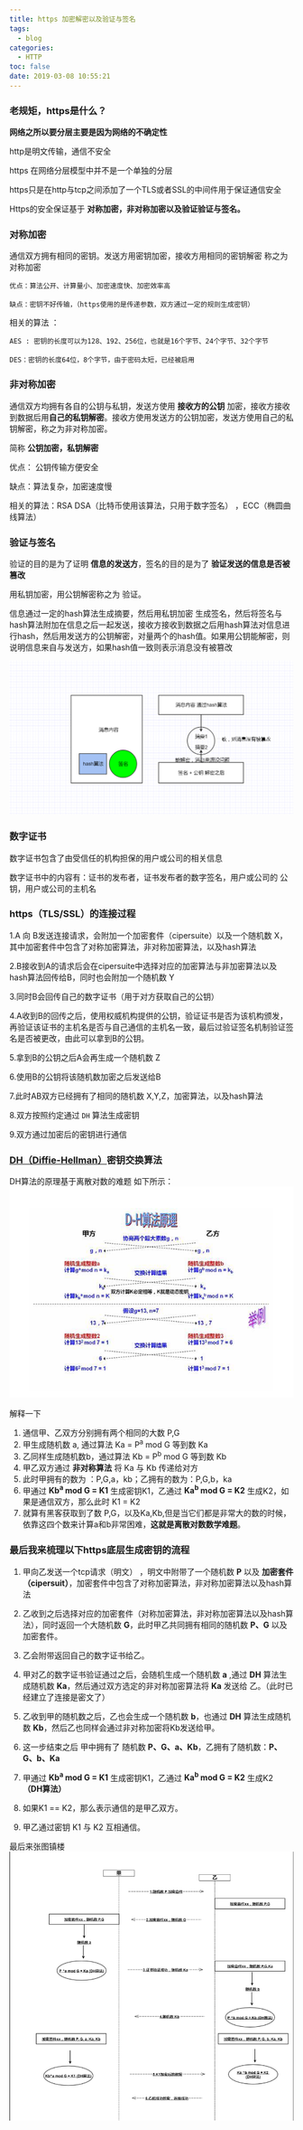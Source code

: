 ```yaml
---
title: https 加密解密以及验证与签名
tags:
  - blog
categories:
  - HTTP
toc: false
date: 2019-03-08 10:55:21
---
```


### 老规矩，https是什么？

**网络之所以要分层主要是因为网络的不确定性**

http是明文传输，通信不安全

https 在网络分层模型中并不是一个单独的分层

https只是在http与tcp之间添加了一个TLS或者SSL的中间件用于保证通信安全


Https的安全保证基于 **对称加密，非对称加密以及验证验证与签名。**

### 对称加密

通信双方拥有相同的密钥。发送方用密钥加密，接收方用相同的密钥解密 称之为 对称加密

```
优点：算法公开、计算量小、加密速度快、加密效率高

缺点：密钥不好传输，（https使用的是传递参数，双方通过一定的规则生成密钥）
```
<!-- more -->

相关的算法 ： 

```	
AES : 密钥的长度可以为128、192、256位，也就是16个字节、24个字节、32个字节

DES：密钥的长度64位，8个字节，由于密码太短，已经被启用
```

### 非对称加密

通信双方均拥有各自的公钥与私钥，发送方使用 **接收方的公钥** 加密，接收方接收到数据后用**自己的私钥解密**。接收方使用发送方的公钥加密，发送方使用自己的私钥解密，称之为非对称加密。

简称 **公钥加密，私钥解密**

优点： 公钥传输方便安全

缺点：算法复杂，加密速度慢

相关的算法：RSA DSA（比特币使用该算法，只用于数字签名） ，ECC（椭圆曲线算法）


### 验证与签名

验证的目的是为了证明 **信息的发送方**，签名的目的是为了 **验证发送的信息是否被篡改**

用私钥加密，用公钥解密称之为 验证。

信息通过一定的hash算法生成摘要，然后用私钥加密 生成签名，然后将签名与hash算法附加在信息之后一起发送，接收方接收到数据之后用hash算法对信息进行hash，然后用发送方的公钥解密，对量两个的hash值。如果用公钥能解密，则说明信息来自与发送方，如果hash值一致则表示消息没有被篡改

![image.png](/images/2019/03/08/7e0a4a60-4155-11e9-a650-ffecf938c9ad.png)

### 数字证书

数字证书包含了由受信任的机构担保的用户或公司的相关信息

数字证书中的内容有：证书的发布者，证书发布者的数字签名，用户或公司的 公钥，用户或公司的主机名

### https（TLS/SSL）的连接过程

1.A 向 B发送连接请求，会附加一个加密套件（cipersuite）以及一个随机数 X，其中加密套件中包含了对称加密算法，非对称加密算法，以及hash算法

2.B接收到A的请求后会在cipersuite中选择对应的加密算法与非加密算法以及hash算法回传给B，同时也会附加一个随机数 Y

3.同时B会回传自己的数字证书（用于对方获取自己的公钥）

4.A收到B的回传之后，使用权威机构提供的公钥，验证证书是否为该机构颁发，再验证该证书的主机名是否与自己通信的主机名一致，最后过验证签名机制验证签名是否被更改，由此可以拿到B的公钥。

5.拿到B的公钥之后A会再生成一个随机数 Z

6.使用B的公钥将该随机数加密之后发送给B

7.此时AB双方已经拥有了相同的随机数 X,Y,Z，加密算法，以及hash算法

8.双方按照约定通过 `DH` 算法生成密钥

9.双方通过加密后的密钥进行通信

### [DH（Diffie-Hellman）](DH（Diffie-Hellman）)密钥交换算法

DH算法的原理基于离散对数的难题 如下所示：
![image.png](/images/2019/03/08/3c7aa570-4184-11e9-a650-ffecf938c9ad.png)

解释一下
1. 通信甲、乙双方分别拥有两个相同的大数 P,G
2. 甲生成随机数 a, 通过算法 Ka = P<sup>a</sup> mod G 等到数 Ka
3. 乙同样生成随机数b，通过算法 Kb = P<sup>b</sup> mod G 等到数 Kb
4. 甲乙双方通过 **非对称算法** 将 Ka 与 Kb 传递给对方
5. 此时甲拥有的数为 ：P,G,a，kb；乙拥有的数为：P,G,b，ka
6. 甲通过 **Kb<sup>a</sup> mod G = K1** 生成密钥K1，乙通过 **Ka<sup>b</sup> mod G = K2** 生成K2，如果是通信双方，那么此时 K1 = K2
7. 就算有黑客获取到了数 P,G，以及Ka,Kb,但是当它们都是非常大的数的时候，依靠这四个数来计算a和b非常困难，**这就是离散对数数学难题**。 

### 最后我来梳理以下https底层生成密钥的流程


1. 甲向乙发送一个tcp请求（明文） ，明文中附带了一个随机数 **P** 以及 **加密套件（cipersuit）**，加密套件中包含了对称加密算法，非对称加密算法以及hash算法

2. 乙收到之后选择对应的加密套件（对称加密算法，非对称加密算法以及hash算法），同时返回一个大随机数 **G**，此时甲乙共同拥有相同的随机数 **P、G** 以及加密套件。

3. 乙会附带返回自己的数字证书给乙。

4. 甲对乙的数字证书验证通过之后，会随机生成一个随机数 **a** ,通过 **DH** 算法生成随机数 **Ka**，然后通过双方选定的非对称加密算法将 **Ka** 发送给 乙。（此时已经建立了连接是密文了）

5. 乙收到甲的随机数之后，乙也会生成一个随机数 **b**，也通过 **DH** 算法生成随机数 **Kb**，然后乙也同样会通过非对称加密将Kb发送给甲。

6. 这一步结束之后 甲中拥有了 随机数 **P、G、a、Kb**，乙拥有了随机数：**P、G、b、Ka**

7. 甲通过 **Kb<sup>a</sup> mod G = K1** 生成密钥K1，乙通过 **Ka<sup>b</sup> mod G = K2** 生成K2 **（DH算法）**

8. 如果K1 == K2，那么表示通信的是甲乙双方。

9. 甲乙通过密钥 K1 与 K2 互相通信。

最后来张图镇楼
![image.png](/images/2019/03/08/e026e3b0-418d-11e9-a650-ffecf938c9ad.png)